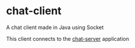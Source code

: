 # chat-client
A chat client made in Java using Socket

This client connects to the [chat-server](https://github.com/gferrazoli/chat-server) application
